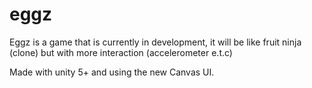# eggz

Eggz is a game that is currently in development, it will be like fruit ninja (clone) but with more interaction (accelerometer e.t.c)

Made with unity 5+ and using the new Canvas UI.
